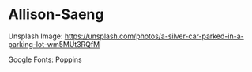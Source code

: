 # Allison-Saeng

Unsplash Image: https://unsplash.com/photos/a-silver-car-parked-in-a-parking-lot-wm5MUt3RQfM

Google Fonts: Poppins
